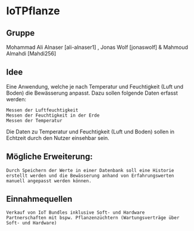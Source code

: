 # IoTPflanze

## Gruppe

Mohammad Ali Alnaser [ali-alnaser1] , Jonas Wolf [jonaswolf] & Mahmoud Almahdi [Mahdi256]

## Idee
Eine Anwendung, welche je nach Temperatur und Feuchtigkeit (Luft und Boden) die Bewässerung anpasst. Dazu sollen folgende Daten erfasst werden:

    Messen der Luftfeuchtigkeit
    Messen der Feuchtigkeit in der Erde
    Messen der Temperatur

Die Daten zu Temperatur und Feuchtigkeit (Luft und Boden) sollen in Echtzeit durch den Nutzer einsehbar sein.

## Mögliche Erweiterung:

    Durch Speichern der Werte in einer Datenbank soll eine Historie erstellt werden und die Bewässerung anhand von Erfahrungswerten manuell angepasst werden können.

## Einnahmequellen

    Verkauf von IoT Bundles inklusive Soft- und Hardware
    Partnerschaften mit bspw. Pflanzenzüchtern (Wartungsverträge über Soft- und Hardware)

